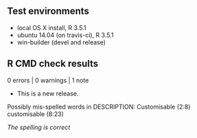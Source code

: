 ## Test environments

* local OS X install, R 3.5.1
* ubuntu 14.04 (on travis-ci), R 3.5.1
* win-builder (devel and release)

## R CMD check results

0 errors | 0 warnings | 1 note

* This is a new release.

Possibly mis-spelled words in DESCRIPTION:
  Customisable (2:8)
  customisable (8:23)

*The spelling is correct*  
